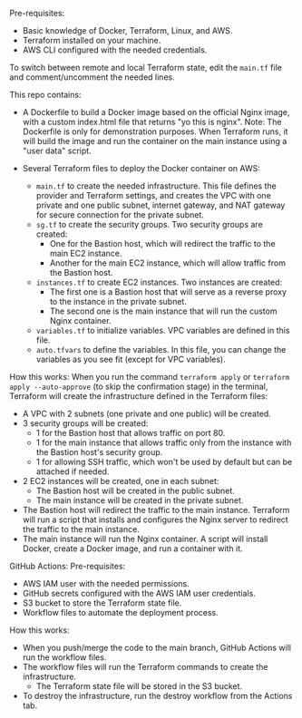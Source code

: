 Pre-requisites:
- Basic knowledge of Docker, Terraform, Linux, and AWS.
- Terraform installed on your machine.
- AWS CLI configured with the needed credentials.

To switch between remote and local Terraform state, edit the `main.tf` file and comment/uncomment the needed lines.

This repo contains:
- A Dockerfile to build a Docker image based on the official Nginx image, with a custom index.html file that returns "yo this is nginx".
  Note: The Dockerfile is only for demonstration purposes. When Terraform runs, it will build the image and run the container on the main instance using a "user data" script.

- Several Terraform files to deploy the Docker container on AWS:
  - `main.tf` to create the needed infrastructure.
    This file defines the provider and Terraform settings, and creates the VPC with one private and one public subnet, internet gateway, and NAT gateway for secure connection for the private subnet.
  - `sg.tf` to create the security groups.
    Two security groups are created:
    - One for the Bastion host, which will redirect the traffic to the main EC2 instance.
    - Another for the main EC2 instance, which will allow traffic from the Bastion host.
  - `instances.tf` to create EC2 instances.
    Two instances are created:
    - The first one is a Bastion host that will serve as a reverse proxy to the instance in the private subnet.
    - The second one is the main instance that will run the custom Nginx container.
  - `variables.tf` to initialize variables.
    VPC variables are defined in this file.
  - `auto.tfvars` to define the variables.
    In this file, you can change the variables as you see fit (except for VPC variables).

How this works:
When you run the command `terraform apply` or `terraform apply --auto-approve` (to skip the confirmation stage) in the terminal, Terraform will create the infrastructure defined in the Terraform files:
- A VPC with 2 subnets (one private and one public) will be created.
- 3 security groups will be created:
  - 1 for the Bastion host that allows traffic on port 80.
  - 1 for the main instance that allows traffic only from the instance with the Bastion host's security group.
  - 1 for allowing SSH traffic, which won't be used by default but can be attached if needed.
- 2 EC2 instances will be created, one in each subnet:
  - The Bastion host will be created in the public subnet.
  - The main instance will be created in the private subnet.
- The Bastion host will redirect the traffic to the main instance.
  Terraform will run a script that installs and configures the Nginx server to redirect the traffic to the main instance.
- The main instance will run the Nginx container.
  A script will install Docker, create a Docker image, and run a container with it.

GitHub Actions:
Pre-requisites:
- AWS IAM user with the needed permissions.
- GitHub secrets configured with the AWS IAM user credentials.
- S3 bucket to store the Terraform state file.
- Workflow files to automate the deployment process.

How this works:
- When you push/merge the code to the main branch, GitHub Actions will run the workflow files.
- The workflow files will run the Terraform commands to create the infrastructure.
  - The Terraform state file will be stored in the S3 bucket.
- To destroy the infrastructure, run the destroy workflow from the Actions tab.